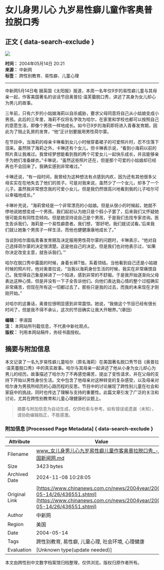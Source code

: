 # 女儿身男儿心 九岁易性癖儿童作客奥普拉脱口秀

## 正文 { data-search-exclude }


![](http://www.chinanews.com.cn/newsiimg/1.gif)

**时间：** 2004年05月14日 20:21  
**来源：** 中新网  
**标签：** 跨性别教育、易性癖、儿童心理  

---

中新网5月14日电 据英国《太阳报》报道，本周一名年仅9岁的易性癖儿童与其母亲一起，作客美国著名的谈话节目奥普拉·温芙蕾脱口秀，讲述了其身为女儿却心为男儿的故事。

三年前，只有六岁的小姑娘海莉以自杀威胁，要求父母同意将自己从小姑娘变成小男孩。此后的三年里，海莉不仅将名字改为哈尔，在家里和学校也都可以按照自己的意愿生活，即像个男孩一样地成长。如今已9岁的海莉即将进入青春发育期，因此为了阻止乳房的发育，“他”正计划要服用男性荷尔蒙。

在节目中，当海莉的母亲卡琳看到女儿小时候穿着裙子的可爱照片时，忍不住落下泪来。虽然除了海莉之外，卡琳还有个女儿，但卡琳表示说，“看到小海莉以前的照片真让我难过。我曾经梦想能看到我的两个可爱女儿一起快乐成长，并且能够亲手为她们准备嫁衣。”卡琳说，“虽然这些照片还在，但是那个可爱的小姑娘却已经再也不会回来了。我确实感到非常难过。”

卡琳还说，“有一段时间，我曾经为这种想法有点感到内疚，因为还有其他很多父母实实在在地失去了他们的孩子。可是对我来说，虽然少了一个女儿，却多了一个儿子。虽然我非常想念我的可爱小女儿，但是我仍然很高兴地看到我的儿子哈尔可以幸福地成长。”

卡琳补充说，“海莉曾经是一个非常漂亮的小姑娘。但是从很小的时候起，她就不停地说她想变成一个男孩。我们起初认为她只是个假小子罢了，后来我们又怀疑她很可能具有同性恋倾向。但是她坚持说自己是个男孩，于是我们去找专家咨询。医生告诉我们，海莉是一个易性癖患者。我们想，‘那好吧，我们就试试看。’后来我们就让她象个男孩子一样生活，而他也健健康康地成长了。”

当谈到哈尔面临青春发育期及决定服用男性荷尔蒙的问题时，卡琳表示，“他对自己选择荷尔蒙的决定很清楚。这是他自己的决定。但是我们也对他表示过，‘如果你决定改变主意，就告诉我们。’”

哈尔在脱口秀中露面的时候，身着长裤T恤，系着领结。当他看到自己还是小姑娘时候的照片时，他对奥普拉说，“当我以海莉身份生活的时候，我实在非常痛恨自己。我觉得自己象是掉进了一个陷进，感到非常的不舒服。于是我开始逐渐向父母表达这种心情，但是并没有一下子全告诉他们。向他们表达我心情的整个过程确实非常痛苦，但现在所有这一切都过去了。那些只是我的过去，而我的未来现在才刚刚开始。”

对哈尔的这番话，奥普拉很明显感到非常震惊。她说，“我做这个节目已经有很长时间了，但是我不得不承认，这次的节目确实让我大开眼界。”(章田)

**编辑：** 李淑国   
**注：** 本网站所刊载信息，不代表中新社观点。  
**版权：** 刊用本网站稿件，务经书面授权。
<!-- tcd_original_link https://www.chinanews.com.cn/news/2004year/2004-05-14/26/436551.shtml -->
## 摘要与附加信息

<!-- tcd_abstract -->
本文记录了一名九岁易性癖儿童哈尔（原名海莉）在美国著名脱口秀节目《奥普拉·温芙蕾脱口秀》中的真实故事。哈尔与其母亲一起讲述了他从小身为女儿却心为男儿的经历。故事描述了哈尔为了不再感觉痛苦，提出了变性请求，并在父母的支持下开始以男性身份生活。文中包含了他母亲对这种转变的复杂感受，以及母亲对哈尔身为男孩所经历的心路历程的反思。节目中的讨论展现了跨性别儿童在社会和家庭中的挑战，同时也传达了理解与支持的重要性。此篇文章引发了广泛的关注和讨论，尤其在跨性别教育和儿童心理健康的议题上。
<!-- tcd_abstract_end -->

> 摘要与附加信息为自动生成，仅供检索与参考。如有错误或遗漏（未知），请协助编辑指正，不胜感激。

### 附加信息 [Processed Page Metadata] { data-search-exclude }

| Attribute       | Value                                  |
|-----------------|----------------------------------------|
| Filename        | www_女儿身男儿心九岁易性癖儿童作客奥普拉脱口秀_-_中国新闻网.md                             |
| Size            | 3423 bytes                           |
| Archived Date   | 2024-11-08 10:28:05                             |
| Original Link   | [https://www.chinanews.com.cn/news/2004year/2004-05-14/26/436551.shtml](https://www.chinanews.com.cn/news/2004year/2004-05-14/26/436551.shtml)                       |
| Author          | 中新网                               |
| Region          | 美国                               |
| Date            | 2004-05-14                                 |
| Tags            | 跨性别教育, 易性癖, 儿童心理, 社会环境, 心理健康                                 |
| Evaluation            | [Unknown type(update needed)]                                 |
<!-- tcd_table_end -->

本文由跨性别中文数字档案馆归档整理，仅供浏览。版权归原作者所有。
